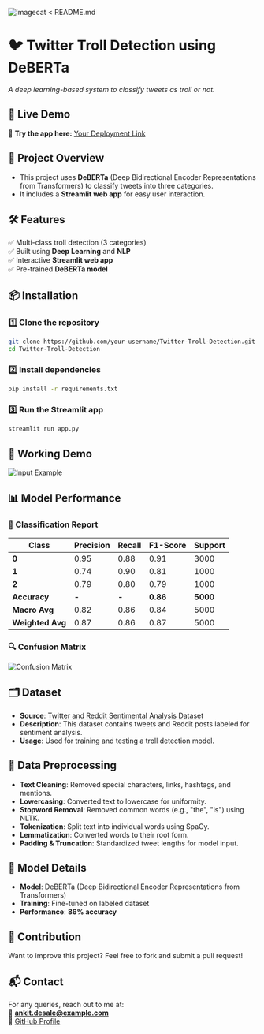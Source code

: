 ![image](https://github.com/user-attachments/assets/00f4daa9-405f-4c8e-8523-0ed3febb8443)cat <<EOL > README.md
# 🐦 Twitter Troll Detection using DeBERTa  
*A deep learning-based system to classify tweets as troll or not.*

## 🚀 Live Demo  
🔗 **Try the app here:** [Your Deployment Link](https://twitter-troll-detection.streamlit.app/)  

## 📌 Project Overview  
- This project uses **DeBERTa** (Deep Bidirectional Encoder Representations from Transformers) to classify tweets into three categories.  
- It includes a **Streamlit web app** for easy user interaction.  

## 🛠️ Features  
✅ Multi-class troll detection (3 categories)  
✅ Built using **Deep Learning** and **NLP**  
✅ Interactive **Streamlit web app**  
✅ Pre-trained **DeBERTa model**  


## 📦 Installation  
### 1️⃣ Clone the repository  
```bash
git clone https://github.com/your-username/Twitter-Troll-Detection.git
cd Twitter-Troll-Detection
```
### 2️⃣ Install dependencies  
```bash
pip install -r requirements.txt
``` 
### 3️⃣ Run the Streamlit app  
```bash
streamlit run app.py
```

## 🎯 Working Demo  

![Input Example](https://imagekit.io/tools/asset-public-link?detail=%7B%22name%22%3A%22screenshot_1739380836484.png%22%2C%22type%22%3A%22image%2Fpng%22%2C%22signedurl_expire%22%3A%222028-02-12T17%3A20%3A40.120Z%22%2C%22signedUrl%22%3A%22https%3A%2F%2Fmedia-hosting.imagekit.io%2F%2F709b2723aa454ca9%2Fscreenshot_1739380836484.png%3FExpires%3D1833988840%26Key-Pair-Id%3DK2ZIVPTIP2VGHC%26Signature%3DaypE9QMeHbkGL0qaJexcEpx7LlEojJ2V5JYI4hhpstLHwEC1G8RibBC3twHTIO9n9q26jZNMdUD6MpP-65W~2XdfQpB0qqm17PIBUu2HM1YPQzdTYRyTjCFZtvBcSg3JbI6X18Q56OHUI9XeRlvwrC~Aj~H-0xupmW23MIeRXpmvhcbbgEtBQChrqkdWCYDX7W~xTxx9ZAgAHifLIomzhpzXhxLNoX0DtGSXEO2S~uNzO8bFdmTKSz~mt2JdAKrZDhT~ZwiihBcfzbUUXyytCy1tkdLu3yCgMa96cHmjuKbqYKT842HRI-3lsoQkDYJbqBsECm2BkfuAgcfoyU2q4g__%22%7D)  


## 📊 Model Performance  
### 📜 Classification Report  
| Class | Precision | Recall | F1-Score | Support |
|-------|----------|--------|----------|---------|
| **0** | 0.95     | 0.88   | 0.91     | 3000    |
| **1** | 0.74     | 0.90   | 0.81     | 1000    |
| **2** | 0.79     | 0.80   | 0.79     | 1000    |
| **Accuracy** | **-** | **-** | **0.86** | **5000** |
| **Macro Avg** | 0.82 | 0.86 | 0.84 | 5000 |
| **Weighted Avg** | 0.87 | 0.86 | 0.87 | 5000 |

### 🔍 Confusion Matrix  
![Confusion Matrix](image.png)  

## 🗂 Dataset  
- **Source**: [Twitter and Reddit Sentimental Analysis Dataset](https://www.kaggle.com/datasets/cosmos98/twitter-and-reddit-sentimental-analysis-dataset)  
- **Description**: This dataset contains tweets and Reddit posts labeled for sentiment analysis.  
- **Usage**: Used for training and testing a troll detection model.  

## 🔄 Data Preprocessing  
- **Text Cleaning**: Removed special characters, links, hashtags, and mentions.  
- **Lowercasing**: Converted text to lowercase for uniformity.  
- **Stopword Removal**: Removed common words (e.g., "the", "is") using NLTK.  
- **Tokenization**: Split text into individual words using SpaCy.  
- **Lemmatization**: Converted words to their root form.  
- **Padding & Truncation**: Standardized tweet lengths for model input.  

## 🧠 Model Details  
- **Model**: DeBERTa (Deep Bidirectional Encoder Representations from Transformers)  
- **Training**: Fine-tuned on labeled dataset  
- **Performance**: **86% accuracy**  

## 🤝 Contribution  
Want to improve this project? Feel free to fork and submit a pull request!  

## 📬 Contact  
For any queries, reach out to me at:  
📧 **ankit.desale@example.com**  
📌 [GitHub Profile](https://github.com/your-username)  

